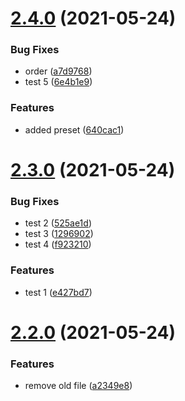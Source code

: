 # [2.4.0](https://github.com/UVLabs/test-github-actions/compare/v2.3.0...v2.4.0) (2021-05-24)


### Bug Fixes

* order ([a7d9768](https://github.com/UVLabs/test-github-actions/commit/a7d976865aaf32388f8d9618a05c4773eaf105df))
* test 5 ([6e4b1e9](https://github.com/UVLabs/test-github-actions/commit/6e4b1e9cc89a51eaddd6989ce82a05842037deef))


### Features

* added preset ([640cac1](https://github.com/UVLabs/test-github-actions/commit/640cac10d3cb637a696764ebbce069cde9b6c0ea))

# [2.3.0](https://github.com/UVLabs/test-github-actions/compare/v2.2.0...v2.3.0) (2021-05-24)


### Bug Fixes

* test 2 ([525ae1d](https://github.com/UVLabs/test-github-actions/commit/525ae1da9147f4be0baa16ac16668fc038fa04fc))
* test 3 ([1296902](https://github.com/UVLabs/test-github-actions/commit/129690294b6b39678ce5b7fdd9c98ea79673d369))
* test 4 ([f923210](https://github.com/UVLabs/test-github-actions/commit/f92321038a2e3140851828e644af05e7d2a814c4))


### Features

* test 1 ([e427bd7](https://github.com/UVLabs/test-github-actions/commit/e427bd7afe581eb39988e46d2d14d0c2feaee6e2))

# [2.2.0](https://github.com/UVLabs/test-github-actions/compare/v2.1.3...v2.2.0) (2021-05-24)


### Features

* remove old file ([a2349e8](https://github.com/UVLabs/test-github-actions/commit/a2349e8f6a5b7f7c1a90771402af752663af2a4a))
